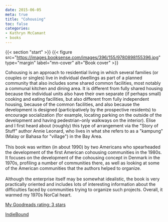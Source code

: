 ```yaml
---
date: 2015-06-05
meta: true
title: "Cohousing"
toc: false
categories:
- Kathryn McCamant
- books
---
```


{{< section "start" >}}
{{< figure src="https://images.booksense.com/images/396/155/9780898155396.jpg" type="margin" label="mn-cover" alt="Book cover" >}}

Cohousing is an approach to residential living in which several families (or couples or singles) live in individual dwellings as part of a planned community that also includes some shared common facilities, most notably a communal kitchen and dining area. It is different from fully shared housing because the individual units also have their own separate (if perhaps small) cooking and eating facilities, but also different from fully independent housing, because of the common facilities, and also because the development is designed (participatively by the prospective residents) to encourage socialization (for example, locating parking on the outside of the development and having pedestrian-only walkways on the interior). Elise and I first heard about (roughly) this type of arrangement via the "Story of Stuff" author Annie Leonard, who lives in what she refers to as a "kampung" (Malay or Bahasa for "village") in the Bay Area.<br /><br />This book was written (in about 1990) by two Americans who spearheaded the development of the first American cohousing communities in the 1980s. It focuses on the development of the cohousing concept in Denmark in the 1970s, profiling a number of communities there, as well as looking at some of the American communities that the authors helped to organize.<br /><br />Although the enterprise itself may be somewhat idealistic, the book is very practically oriented and includes lots of interesting information about the difficulties faced by communities trying to organize such projects. Overall, it warmed my 1970s NorCal heart.

[My Goodreads rating: 3 stars](https://www.goodreads.com/review/show/1287672804)  

[IndieBound](https://www.indiebound.org/book/9780898155396)
